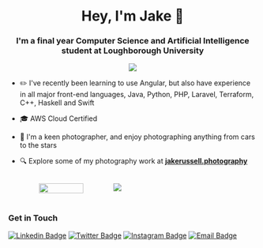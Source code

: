 <h1 align="center">Hey, I'm Jake 👋</h1>
<h3 align="center">I'm a final year Computer Science and Artificial Intelligence student at Loughborough University</h3>


<!-- <img style="display: block; margin-left: auto; margin-right: auto;" src="https://komarev.com/ghpvc/?username=Jake-Russell"> -->

<div align="center">
  <img class="img" src="https://komarev.com/ghpvc/?username=Jake-Russell">
</div>

- ✏️ I've recently been learning to use Angular, but also have experience in all major front-end languages, Java, Python, PHP, Laravel, Terraform, C++, Haskell and Swift

- 🎓 AWS Cloud Certified

- 📸 I'm a keen photographer, and enjoy photographing anything from cars to the stars

- 🔍 Explore some of my photography work at **[jakerussell.photography](https://jakerussell.photography/)**

<br>

<div style="display: flex; flex-direction: row;" align="center">
  <img class="img" width="42.3%" src="https://github-readme-stats.vercel.app/api/top-langs/?username=Jake-Russell&theme=radical&langs_count=8&layout=compact&hide_border=true" />
  <img class="img" src="https://github-readme-stats.vercel.app/api?username=Jake-Russell&theme=radical&show_icons=true&include_all_commits=true&hide_border=true" />
</div>

<br>

### Get in Touch
[![Linkedin Badge](https://img.shields.io/badge/LinkedIn-0077B5?style=for-the-badge&logo=linkedin&logoColor=white)](https://www.linkedin.com/in/jcrussell1/)
[![Twitter Badge](https://img.shields.io/badge/Twitter-1DA1F2?style=for-the-badge&logo=twitter&logoColor=white)](https://twitter.com/jakesnaps)
[![Instagram Badge](https://img.shields.io/badge/Instagram-E4405F?style=for-the-badge&logo=instagram&logoColor=white)](https://www.instagram.com/jakerussell.photography/)
[![Email Badge](https://img.shields.io/badge/Gmail-D14836?style=for-the-badge&logo=gmail&logoColor=white)](mailto:jake@jakerussell.photography)

<!--
**Jake-Russell/Jake-Russell** is a ✨ _special_ ✨ repository because its `README.md` (this file) appears on your GitHub profile.

Here are some ideas to get you started:

- 🔭 I’m currently working on ...
- 🌱 I’m currently learning ...
- 👯 I’m looking to collaborate on ...
- 🤔 I’m looking for help with ...
- 💬 Ask me about ...
- 📫 How to reach me: ...
- 😄 Pronouns: ...
- ⚡ Fun fact: ...
-->
